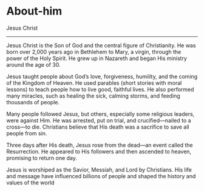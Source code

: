 # About-him
Jesus Christ 

---

Jesus Christ is the Son of God and the central figure of Christianity. He was born over 2,000 years ago in Bethlehem to Mary, a virgin, through the power of the Holy Spirit. He grew up in Nazareth and began His ministry around the age of 30.

Jesus taught people about God’s love, forgiveness, humility, and the coming of the Kingdom of Heaven. He used parables (short stories with moral lessons) to teach people how to live good, faithful lives. He also performed many miracles, such as healing the sick, calming storms, and feeding thousands of people.

Many people followed Jesus, but others, especially some religious leaders, were against Him. He was arrested, put on trial, and crucified—nailed to a cross—to die. Christians believe that His death was a sacrifice to save all people from sin.

Three days after His death, Jesus rose from the dead—an event called the Resurrection. He appeared to His followers and then ascended to heaven, promising to return one day.

Jesus is worshiped as the Savior, Messiah, and Lord by Christians. His life and message have influenced billions of people and shaped the history and values of the world
